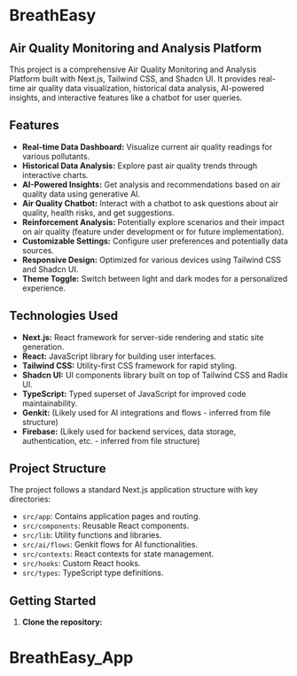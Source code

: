 # BreathEasy

## Air Quality Monitoring and Analysis Platform

This project is a comprehensive Air Quality Monitoring and Analysis Platform built with Next.js, Tailwind CSS, and Shadcn UI. It provides real-time air quality data visualization, historical data analysis, AI-powered insights, and interactive features like a chatbot for user queries.

## Features

- **Real-time Data Dashboard:** Visualize current air quality readings for various pollutants.
- **Historical Data Analysis:** Explore past air quality trends through interactive charts.
- **AI-Powered Insights:** Get analysis and recommendations based on air quality data using generative AI.
- **Air Quality Chatbot:** Interact with a chatbot to ask questions about air quality, health risks, and get suggestions.
- **Reinforcement Analysis:** Potentially explore scenarios and their impact on air quality (feature under development or for future implementation).
- **Customizable Settings:** Configure user preferences and potentially data sources.
- **Responsive Design:** Optimized for various devices using Tailwind CSS and Shadcn UI.
- **Theme Toggle:** Switch between light and dark modes for a personalized experience.

## Technologies Used

- **Next.js:** React framework for server-side rendering and static site generation.
- **React:** JavaScript library for building user interfaces.
- **Tailwind CSS:** Utility-first CSS framework for rapid styling.
- **Shadcn UI:** UI components library built on top of Tailwind CSS and Radix UI.
- **TypeScript:** Typed superset of JavaScript for improved code maintainability.
- **Genkit:** (Likely used for AI integrations and flows - inferred from file structure)
- **Firebase:** (Likely used for backend services, data storage, authentication, etc. - inferred from file structure)

## Project Structure

The project follows a standard Next.js application structure with key directories:

- `src/app`: Contains application pages and routing.
- `src/components`: Reusable React components.
- `src/lib`: Utility functions and libraries.
- `src/ai/flows`: Genkit flows for AI functionalities.
- `src/contexts`: React contexts for state management.
- `src/hooks`: Custom React hooks.
- `src/types`: TypeScript type definitions.

## Getting Started

1. **Clone the repository:**

# BreathEasy_App
